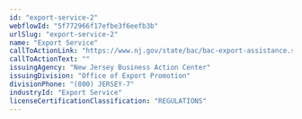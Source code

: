 ```yaml
---
id: "export-service-2"
webflowId: "5f772966f17efbe3f6eefb3b"
urlSlug: "export-service-2"
name: "Export Service"
callToActionLink: "https://www.nj.gov/state/bac/bac-export-assistance.shtml"
callToActionText: ""
issuingAgency: "New Jersey Business Action Center"
issuingDivision: "Office of Export Promotion"
divisionPhone: "(800) JERSEY-7"
industryId: "Export Service"
licenseCertificationClassification: "REGULATIONS"
---
```

